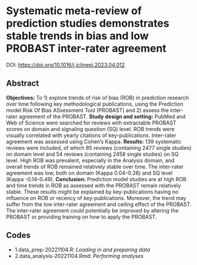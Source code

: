 # Systematic meta-review of prediction studies demonstrates stable trends in bias and low PROBAST inter-rater agreement
DOI: https://doi.org/10.1016/j.jclinepi.2023.04.012

## Abstract
**Objectives:** To 1) explore trends of risk of bias (ROB) in prediction research over time following key methodological publications, using the Prediction model Risk Of Bias ASsessment Tool (PROBAST) and 2) assess the inter-rater agreement of the PROBAST.
**Study design and setting:** PubMed and Web of Science were searched for reviews with extractable PROBAST scores on domain and signaling question (SQ) level. ROB trends were visually correlated with yearly citations of key-publications. Inter-rater agreement was assessed using Cohen’s Kappa.
**Results:** 139 systematic reviews were included, of which 85 reviews (containing 2477 single studies) on domain level and 54 reviews (containing 2458 single studies) on SQ level. High ROB was prevalent, especially in the Analysis domain, and overall trends of ROB remained relatively stable over time. The inter-rater agreement was low, both on domain (Kappa 0.04–0.26) and SQ level (Kappa -0.14–0.49).
**Conclusion:** Prediction model studies are at high ROB and time trends in ROB as assessed with the PROBAST remain relatively stable. These results might be explained by key-publications having no influence on ROB or recency of key-publications. Moreover, the trend may suffer from the low inter-rater agreement and ceiling effect of the PROBAST. The inter-rater agreement could potentially be improved by altering the PROBAST or providing training on how to apply the PROBAST.

## Codes
- 1.data_prep-20221104.R: *Loading in and preparing data*
- 2.data_analysis-20221104.Rmd: *Performing analyses*
